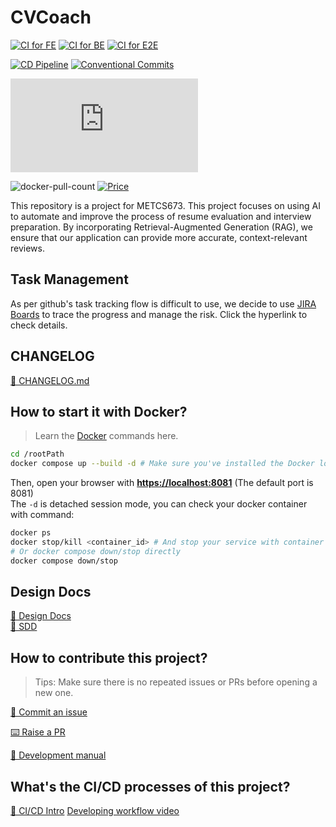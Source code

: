 # CVCoach

[![CI for FE](https://github.com/BUMETCS673/seprojects-cs673a2f24_team5/actions/workflows/ci_fe.yml/badge.svg)](https://github.com/BUMETCS673/seprojects-cs673a2f24_team5/actions/workflows/ci_fe.yml)
[![CI for BE](https://github.com/BUMETCS673/seprojects-cs673a2f24_team5/actions/workflows/ci_be.yml/badge.svg)](https://github.com/BUMETCS673/seprojects-cs673a2f24_team5/actions/workflows/ci_be.yml)
[![CI for E2E](https://github.com/BUMETCS673/seprojects-cs673a2f24_team5/actions/workflows/ci_e2e.yml/badge.svg)](https://github.com/BUMETCS673/seprojects-cs673a2f24_team5/actions/workflows/ci_e2e.yml)

[![CD Pipeline](https://github.com/BUMETCS673/seprojects-cs673a2f24_team5/actions/workflows/cd.yml/badge.svg)](https://github.com/BUMETCS673/seprojects-cs673a2f24_team5/actions/workflows/cd.yml)
[![Conventional Commits](https://img.shields.io/badge/Conventional%20Commits-1.0.0-%23FE5196?logo=conventionalcommits&logoColor=white)](https://conventionalcommits.org)

![Coverage Report](https://img.shields.io/endpoint?url=https://gist.githubusercontent.com/<your_github_username>/<gistID>/raw/pytest-coverage-comment__main.json)


<p>
  <!-- <img src="https://img.shields.io/github/license/BUMETCS673/seprojects-cs673a2f24_team5" alt="license"/> -->
  <img src="https://img.shields.io/docker/pulls/adamma1024/cvcoach_web" alt="docker-pull-count" />
  <a href="https://img.shields.io/badge/price-free-ff69b4"><img alt="Price" src="https://img.shields.io/badge/price-free-ff69b4?style=flat-square" /></a>
</p>

This repository is a project for METCS673. This project focuses on using AI to automate and improve the process of resume evaluation and interview preparation. By incorporating Retrieval-Augmented Generation (RAG), we ensure that our application can provide more accurate, context-relevant reviews.

## Task Management

As per github's task tracking flow is difficult to use, we decide to use [JIRA Boards](https://bu-cs673a2f24-team-5.atlassian.net/jira/software/projects/SCRUM/boards/1) to trace the progress and manage the risk. Click the hyperlink to check details.

## CHANGELOG

[📖 CHANGELOG.md](./CHANGELOG.md)

## How to start it with Docker?

> Learn the [Docker](https://www.docker.com/) commands here.

```bash
cd /rootPath
docker compose up --build -d # Make sure you've installed the Docker locally.
```

Then, open your browser with **<https://localhost:8081>** (The default port is 8081)  
The `-d` is detached session mode, you can check your docker container with command:  

```bash
docker ps
docker stop/kill <container_id> # And stop your service with container id
# Or docker compose down/stop directly
docker compose down/stop
```

## Design Docs

[📖 Design Docs](./doc/designs.md)  
[📖 SDD](https://docs.google.com/document/d/1EPiaG6P9PN608ExKb6kGQkfQGTZQFpuxr1Ox6fWw7uM/edit?usp=sharing)  

## How to contribute this project?

> Tips: Make sure there is no repeated issues or PRs before opening a new one.

[🎤 Commit an issue](https://github.com/BUMETCS673/seprojects-cs673a2f24_team5/issues/new/choose)  

[⌨️ Raise a PR](https://github.com/BUMETCS673/seprojects-cs673a2f24_team5/pulls)  

[📖 Development manual](./doc/development_manual.md)  

## What's the CI/CD processes of this project?

[📔 CI/CD Intro](./doc/CICD.md)
[Developing workflow video](https://youtu.be/4Cvv7j7-0zw)
